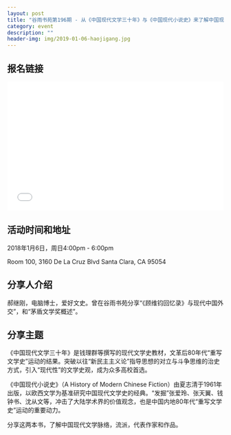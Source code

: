 ```yaml
---
layout: post
title: "谷雨书苑第196期 - 从《中国现代文学三十年》与《中国现代小说史》来了解中国现代文学 by 郝继刚"
category: event
description: ""
header-img: img/2019-01-06-haojigang.jpg
---
```


## 报名链接
<div style="width:100%; text-align:left;" ><iframe src="//eventbrite.com/tickets-external?eid=54253718332&ref=etckt" frameborder="0" height="300" width="100%" vspace="0" hspace="0" marginheight="5" marginwidth="5" scrolling="auto" allowtransparency="true"></iframe></div>

## 活动时间和地址
2018年1月6日，周日4:00pm - 6:00pm

Room 100, 3160 De La Cruz Blvd Santa Clara, CA 95054

## 分享人介绍
郝继刚，电脑博士，爱好文史。曾在谷雨书苑分享“《顾维钧回忆录》与现代中国外交”，和“茅盾文学奖概述”。

## 分享主题
《中国现代文学三十年》是钱理群等撰写的现代文学史教材，文革后80年代“重写文学史”运动的结果。突破以往“新民主主义论”指导思想的对立与斗争思维的治史方式，引入“现代性”的文学史观，成为众多高校首选。
 
《中国现代小说史》（A History of Modern Chinese Fiction）由夏志清于1961年出版，以欧西文学为基准研究中国现代文学史的经典。“发掘”张爱玲、张天翼、钱钟书、沈从文等，冲击了大陆学术界的价值观念，也是中国内地80年代“重写文学史”运动的重要动力。
 
分享这两本书，了解中国现代文学脉络，流派，代表作家和作品。
